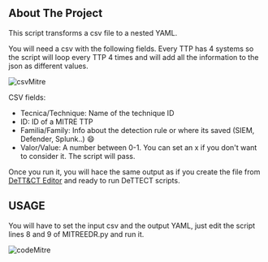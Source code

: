 
<!-- ABOUT THE PROJECT -->
## About The Project

This script transforms a csv file to a nested YAML.

You will need a csv with the following fields. Every TTP has 4 systems so the script will loop every TTP 4 times and will add all the information to the json as different values.

![csvMitre](https://github.com/gonzalomarcos/Personal/blob/master/EDRs/csvMitreII.PNG)

CSV fields:
* Tecnica/Technique: Name of the technique ID
* ID: ID of a MITRE TTP
* Familia/Family: Info about the detection rule or where its saved (SIEM, Defender, Splunk..) :smile:
* Valor/Value: A number between 0-1. You can set an x if you don't want to consider it. The script will pass.

Once you run it, you will hace the same output as if you create the file from [DeTT&CT Editor](https://rabobank-cdc.github.io/dettect-editor/#/techniques) and ready to run DeTTECT scripts.


<!-- USAGE -->
## USAGE

You will have to set the input csv and the output YAML, just edit the script lines 8 and 9 of MITREEDR.py and run it.

![codeMitre](https://github.com/gonzalomarcos/Personal/blob/master/EDRs/codeMitre.PNG)

